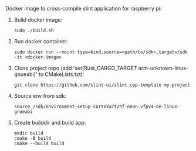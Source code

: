 Docker image to cross-compile slint application for raspberry pi:
1. Build docker image:
   
   ```
   sudo ./build.sh
   ```
2. Run docker container:
   
   ```
   sudo docker run --mount type=bind,source=<path/to/sdk>,target=/sdk -it <docker-image>
   ```
3. Clone project repo (add 'set(Rust_CARGO_TARGET arm-unknown-linux-gnueabi)' to CMakeLists.txt):
   
   ```
   git clone https://github.com/slint-ui/slint-cpp-template my-project
   ```
4. Source env from sdk:
   
   ```
   source /sdk/environment-setup-cortexa7t2hf-neon-vfpv4-oe-linux-gnueabi
   ```
5. Create builddir and build app:
    
   ```
   mkdir build
   cmake -B build
   cmake --build build
   ```
